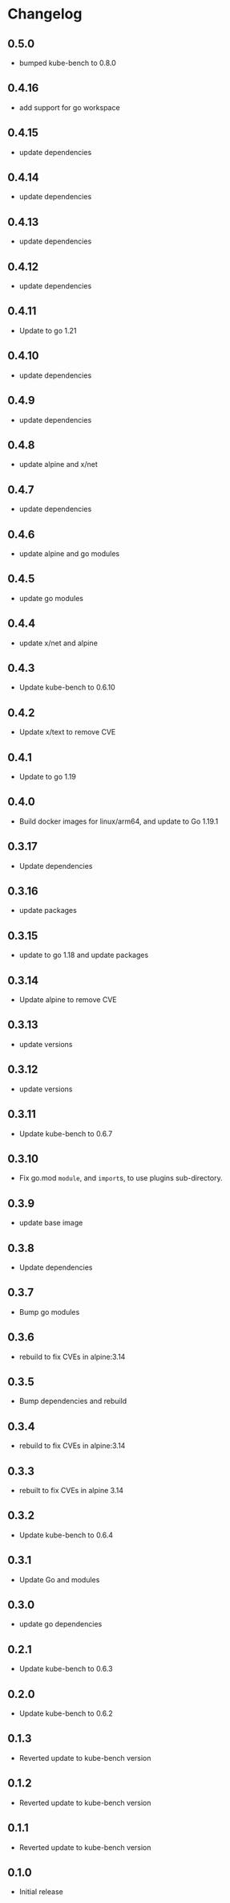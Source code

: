 # Changelog

## 0.5.0
* bumped kube-bench to 0.8.0

## 0.4.16
* add support for go workspace

## 0.4.15
* update dependencies

## 0.4.14
* update dependencies

## 0.4.13
* update dependencies

## 0.4.12
* update dependencies

## 0.4.11
* Update to go 1.21

## 0.4.10
* update dependencies

## 0.4.9
* update dependencies

## 0.4.8
* update alpine and x/net

## 0.4.7
* update dependencies

## 0.4.6
* update alpine and go modules

## 0.4.5
* update go modules

## 0.4.4
* update x/net and alpine

## 0.4.3
* Update kube-bench to 0.6.10

## 0.4.2
* Update x/text to remove CVE

## 0.4.1
* Update to go 1.19

## 0.4.0
* Build docker images for linux/arm64, and update to Go 1.19.1

## 0.3.17
* Update dependencies

## 0.3.16
* update packages

## 0.3.15
* update to go 1.18 and update packages

## 0.3.14
* Update alpine to remove CVE

## 0.3.13
* update versions

## 0.3.12
* update versions

## 0.3.11
* Update kube-bench to 0.6.7

## 0.3.10
* Fix go.mod `module`, and `import`s, to use plugins sub-directory.

## 0.3.9
* update base image

## 0.3.8
* Update dependencies
## 0.3.7
* Bump go modules

## 0.3.6
* rebuild to fix CVEs in alpine:3.14

## 0.3.5
* Bump dependencies and rebuild

## 0.3.4
* rebuild to fix CVEs in alpine:3.14

## 0.3.3
* rebuilt to fix CVEs in alpine 3.14

## 0.3.2
* Update kube-bench to 0.6.4

## 0.3.1
* Update Go and modules

## 0.3.0
* update go dependencies

## 0.2.1
* Update kube-bench to 0.6.3

## 0.2.0
* Update kube-bench to 0.6.2

## 0.1.3
* Reverted update to kube-bench version

## 0.1.2
* Reverted update to kube-bench version

## 0.1.1
* Reverted update to kube-bench version

## 0.1.0
* Initial release
